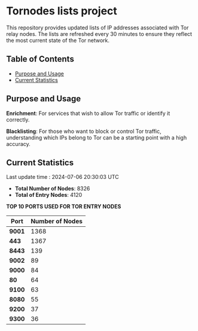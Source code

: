 # Tornodes lists project

This repository provides updated lists of IP addresses associated with Tor relay nodes. The lists are refreshed every 30 minutes to ensure they reflect the most current state of the Tor network.

## Table of Contents

- [Purpose and Usage](#purpose-and-usage)
- [Current Statistics](#current-statistics)


## Purpose and Usage

**Enrichment**: For services that wish to allow Tor traffic or identify it correctly.

**Blacklisting**: For those who want to block or control Tor traffic, understanding which IPs belong to Tor can be a starting point with a high accuracy.

## Current Statistics

Last update time : 2024-07-06 20:30:03 UTC

- **Total Number of Nodes**: 8326
- **Total of Entry Nodes**: 4120

**TOP 10 PORTS USED FOR TOR ENTRY NODES**

| **Port** | **Number of Nodes** |
|------|-----------------|
| **9001**   | 1368  |
| **443**   | 1367  |
| **8443**   | 139  |
| **9002**   | 89  |
| **9000**   | 84  |
| **80**   | 64  |
| **9100**   | 63  |
| **8080**   | 55  |
| **9200**   | 37  |
| **9300**   | 36  |

